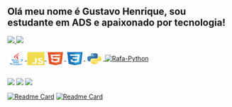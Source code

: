 ## Olá meu nome é Gustavo Henrique, sou estudante em ADS e apaixonado por tecnologia!
<div>
  <a href="https://github.com/gustavo07henri"/>
  <img height="180em" src="https://github-readme-stats.vercel.app/api?username=gustavo07henri&show_icons=true&theme=dark"/>
  <img height="180em" src="https://github-readme-stats.vercel.app/api/top-langs/?username=gustavo07henri&layout=donut&theme=dark"/>
</div>


<div style="display: inline_block"><br>
  <img align="center" alt="Rafa-Js" height="30" width="40" src="https://raw.githubusercontent.com/devicons/devicon/master/icons/java/java-original.svg">
  <img align="center" alt="Rafa-Js" height="30" width="40" src="https://raw.githubusercontent.com/devicons/devicon/master/icons/javascript/javascript-plain.svg">
  <img align="center" alt="Rafa-HTML" height="30" width="40" src="https://raw.githubusercontent.com/devicons/devicon/master/icons/html5/html5-original.svg">
  <img align="center" alt="Rafa-CSS" height="30" width="40" src="https://raw.githubusercontent.com/devicons/devicon/master/icons/css3/css3-original.svg">
  <img align="center" alt="Rafa-Python" height="30" width="40" src="https://raw.githubusercontent.com/devicons/devicon/master/icons/python/python-original.svg">
  <img align="center" alt="Rafa-Python" height="30" width="40" src="https://cdn.jsdelivr.net/gh/devicons/devicon@latest/icons/spring/spring-original.svg" />
</div>
  
  ##
 
<div display="in-block"> 
  <a href="https://instagram.com/rafaballerini" target="_blank"><img src="https://img.shields.io/badge/-Instagram-%23E4405F?style=for-the-badge&logo=instagram&logoColor=white" target="_blank"></a>
  <a href="https://discord.gg/wagxzStdcR" target="_blank"><img src="https://img.shields.io/badge/Discord-7289DA?style=for-the-badge&logo=discord&logoColor=white" target="_blank"></a> 
  <a href="https://www.linkedin.com/in/gustavo-santos-633a21246/" target="_blank"><img src="https://img.shields.io/badge/-LinkedIn-%230077B5?style=for-the-badge&logo=linkedin&logoColor=white" target="_blank"></a> 
</div>

[![Readme Card](https://github-readme-stats.vercel.app/api/pin/?username=gustavo07henri&repo=Projeto_05_Flask&show_owner=true&theme=dark)](https://github.com/gustavo07henri/Projeto_05_Flask)
[![Readme Card](https://github-readme-stats.vercel.app/api/pin/?username=gustavo07henri&repo=BackendFromFlask&show_owner=true&theme=dark)](https://github.com/gustavo07henri/BackendFromFlask)
